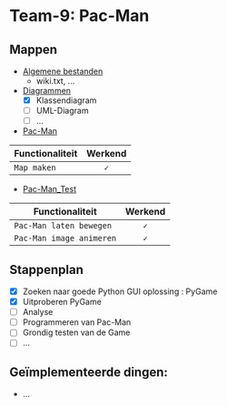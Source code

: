 # Team-9: Pac-Man

## Mappen

-   <a href=https://github.ugent.be/projectpython18/team-9/tree/master/Algemene%20bestanden>Algemene bestanden</a> 
    -   wiki.txt, ...
-   <a href=https://github.ugent.be/projectpython18/team-9/tree/master/Diagrammen>Diagrammen</a>
    - [x] Klassendiagram
    - [ ] UML-Diagram
    - [ ] ...
-   <a href=https://github.ugent.be/projectpython18/team-9/tree/master/Pac-Man>Pac-Man</a>

| **Functionaliteit**   | **Werkend**           | 
| ------------- |:-------------:|
| `Map maken`     | `✓`      |
   
-   <a href=https://github.ugent.be/projectpython18/team-9/tree/master/Pac-Man_Test>Pac-Man_Test</a>

| **Functionaliteit**   | **Werkend**   | 
| ------------- |:-------------:|
| `Pac-Man laten bewegen`     | `✓`       |
| `Pac-Man image animeren`    | `✓`       |
    
## Stappenplan

- [x]   Zoeken naar goede Python GUI oplossing : PyGame
- [x]   Uitproberen PyGame
- [ ]   Analyse
- [ ]   Programmeren van Pac-Man
- [ ]   Grondig testen van de Game
- [ ]   ...

## Geïmplementeerde dingen:

-   ...
